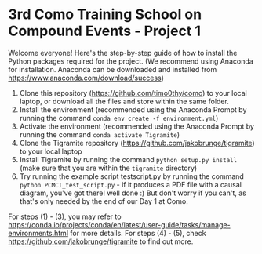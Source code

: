 # 3rd Como Training School on Compound Events - Project 1
Welcome everyone! Here's the step-by-step guide of how to install the Python packages required for the project. 
(We recommend using Anaconda for installation. Anaconda can be downloaded and installed from https://www.anaconda.com/download/success)

1. Clone this repository (https://github.com/timo0thy/como) to your local laptop, or download all the files and store within the same folder.
2. Install the environment (recommended using the Anaconda Prompt by running the command `conda env create -f environment.yml`)
3. Activate the environment (recommended using the Anaconda Prompt by running the command `conda activate Tigramite`)
4. Clone the Tigramite repository (https://github.com/jakobrunge/tigramite) to your local laptop
5. Install Tigramite by running the command `python setup.py install` (make sure that you are within the `tigramite` directory)
6. Try running the example script testscript.py by running the command `python PCMCI_test_script.py` - if it produces a PDF file with a causal diagram, you've got there! well done :) But don't worry if you can't, as that's only needed by the end of our Day 1 at Como.

For steps (1) - (3), you may refer to https://conda.io/projects/conda/en/latest/user-guide/tasks/manage-environments.html for more details.
For steps (4) - (5), check https://github.com/jakobrunge/tigramite to find out more.
